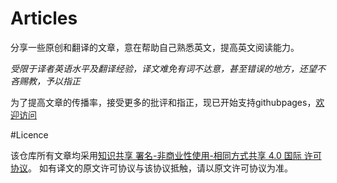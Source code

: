 # Articles
分享一些原创和翻译的文章，意在帮助自己熟悉英文，提高英文阅读能力。

*受限于译者英语水平及翻译经验，译文难免有词不达意，甚至错误的地方，还望不吝赐教，予以指正*

为了提高文章的传播率，接受更多的批评和指正，现已开始支持githubpages，[欢迎访问](https://dracarys.github.io)


#Licence

该仓库所有文章均采用[知识共享 署名-非商业性使用-相同方式共享 4.0 国际 许可协议](https://creativecommons.org/licenses/by-nc-sa/4.0/deed.zh)。
如有译文的原文许可协议与该协议抵触，请以原文许可协议为准。
